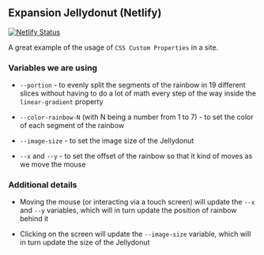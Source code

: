 ## Expansion Jellydonut (Netlify)

[![Netlify Status](https://api.netlify.com/api/v1/badges/ea0f2d67-af11-44b1-a62b-c670106fbfff/deploy-status)](https://app.netlify.com/sites/jelly-donut/deploys)

A great example of the usage of `CSS Custom Properties` in a site.

### Variables we are using

- `--portion` - to evenly split the segments of the rainbow in 19 different slices without having to do a lot of math every step of the way inside the `linear-gradient` property

- `--color-rainbow-N` (with N being a number from 1 to 7) - to set the color of each segment of the rainbow

- `--image-size` - to set the image size of the Jellydonut

- `--x` and `--y` - to set the offset of the rainbow so that it kind of moves as we move the mouse

### Additional details

- Moving the mouse (or interacting via a touch screen) will update the `--x` and `--y` variables, which will in turn update the position of rainbow behind it

- Clicking on the screen will update the `--image-size` variable, which will in turn update the size of the Jellydonut

